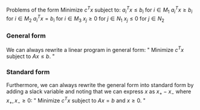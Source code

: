 Problems of the form
Minimize $c^Tx$ subject to:
$a_i^Tx\leq b_i$ for $i\in M_1$
$a_i^Tx\geq b_i$ for $i\in M_2$
$a_i^Tx= b_i$ for $i\in M_3$
$x_j\geq 0$ for $j\in N_1$
$x_j\leq 0$ for $j\in N_2$

### General form
We can always rewrite a linear program in general form:
" Minimize $c^Tx$ subject to $Ax\leq b$. "

### Standard form
Furthermore, we can always rewrite the general form into standard form 
by adding a slack variable 
and noting that we can express $x$ as $x_+-x_-$ where $x_+,x_-\geq 0$:
" Minimize $c^Tx$ subject to $Ax=b$ and $x\geq 0$. "
